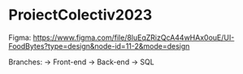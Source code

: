 # ProiectColectiv2023

Figma: https://www.figma.com/file/8luEqZRizQcA44wHAx0ouE/UI-FoodBytes?type=design&node-id=11-2&mode=design

Branches:
  -> Front-end
  -> Back-end
  -> SQL

